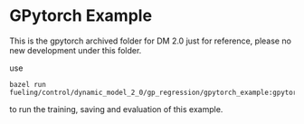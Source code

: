 # GPytorch Example

This is the gpytorch archived folder for DM 2.0 just for reference, please no new development under this folder.


use
```
bazel run fueling/control/dynamic_model_2_0/gp_regression/gpytorch_example:gpytorch_train_example
```
to run the training, saving and evaluation of this example.
